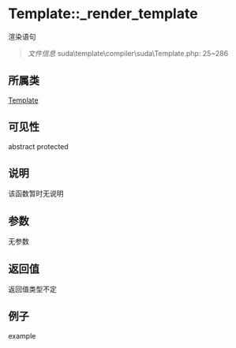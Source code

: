 # Template::_render_template
渲染语句
> *文件信息* suda\template\compiler\suda\Template.php: 25~286
## 所属类 

[Template](../Template.md)

## 可见性

abstract  protected  
## 说明

该函数暂时无说明

## 参数

无参数

## 返回值
返回值类型不定

## 例子

example
